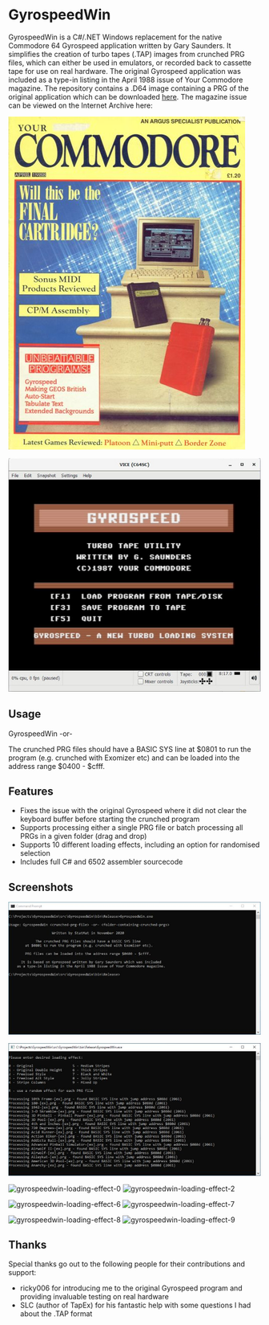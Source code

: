 # GyrospeedWin

GyrospeedWin is a C#/.NET Windows replacement for the native Commodore 64 Gyrospeed application written by Gary Saunders. It simplifies the creation of turbo tapes (.TAP) images from crunched PRG files, which can either be used in emulators, or recorded back to cassette tape for use on real hardware. The original Gyrospeed application was included as a type-in listing in the April 1988 issue of Your Commodore magazine. The repository contains a .D64 image containing a PRG of the original application which can be downloaded [here](https://github.com/Stat-Mat/GyrospeedWin/blob/master/Gyrospeed%20%28TOOL%29%20%28G.%20SAUNDERS%29.d64). The magazine issue can be viewed on the Internet Archive here:

[![your-commodore-apr88-cover](https://github.com/Stat-Mat/GyrospeedWin/blob/master/your-commodore-apr88-cover.jpg)](https://archive.org/details/YourCommodore80Jun91/YourCommodore/YourCommodore43-Apr88/page/n67/mode/2up)

![gyrospeed-title-screen](https://github.com/Stat-Mat/GyrospeedWin/blob/master/gyrospeed-title-screen.jpg)

## Usage

GyrospeedWin <crunched-prg-file> -or- <folder-containing-crunched-prgs>

The crunched PRG files should have a BASIC SYS line at $0801 to run the program (e.g. crunched with Exomizer etc) and can be loaded into the address range $0400 - $cfff.

## Features

* Fixes the issue with the original Gyrospeed where it did not clear the keyboard buffer before starting the crunched program
* Supports processing either a single PRG file or batch processing all PRGs in a given folder (drag and drop)
* Supports 10 different loading effects, including an option for randomised selection
* Includes full C# and 6502 assembler sourcecode

## Screenshots

![gyrospeedwin-help](https://github.com/Stat-Mat/GyrospeedWin/blob/master/gyrospeedwin-help.jpg)

![gyrospeedwin-processing](https://github.com/Stat-Mat/GyrospeedWin/blob/master/gyrospeedwin-processing.jpg)

![gyrospeedwin-loading-effect-0](https://github.com/GyrospeedWin/gyrospeedwin/blob/master/gyrospeedwin-loading-effect-0.jpg) ![gyrospeedwin-loading-effect-2](https://github.com/GyrospeedWin/gyrospeedwin/blob/master/gyrospeedwin-loading-effect-2.jpg)

![gyrospeedwin-loading-effect-6](https://github.com/GyrospeedWin/gyrospeedwin/blob/master/gyrospeedwin-loading-effect-6.jpg) ![gyrospeedwin-loading-effect-7](https://github.com/GyrospeedWin/gyrospeedwin/blob/master/gyrospeedwin-loading-effect-7.jpg)

![gyrospeedwin-loading-effect-8](https://github.com/GyrospeedWin/gyrospeedwin/blob/master/gyrospeedwin-loading-effect-8.jpg) ![gyrospeedwin-loading-effect-9](https://github.com/GyrospeedWin/gyrospeedwin/blob/master/gyrospeedwin-loading-effect-9.jpg)

## Thanks

Special thanks go out to the following people for their contributions and support:

* ricky006 for introducing me to the original Gyrospeed program and providing invaluable testing on real hardware 
* SLC (author of TapEx) for his fantastic help with some questions I had about the .TAP format
